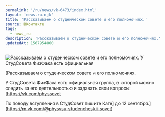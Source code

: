 ```yaml
---
permalink: '/ru/news/vk-6473/index.html'
layout: 'news.ru.njk'
title: 'Рассказываем о студенческом совете и его полномочиях.'
source: ВКонтакте
tags:
  - news_ru
description: 'Рассказываем о студенческом совете и его полномочиях.'
updatedAt: 1567954860
---
```

![Рассказываем о студенческом совете и его полномочиях. У СтудСовета ФизФака есть официальная](https://sun9-41.userapi.com/impf/c850336/v850336125/1d94ec/BB--GG9KoQc.jpg?size=1280x853&quality=96&proxy=1&sign=b351c9d478917f4927498aecae812daf&c_uniq_tag=OPZKIOqlhUo-e_t6AOlG9MeOKIUc2Y5j0jwv4JqSuYw&type=album)

[Рассказываем о студенческом совете и его полномочиях.

У СтудСовета ФизФака есть официальная группа, в которой можно следить за его деятельностью и задавать свои вопросы:[https://vk.com/physsovet

По поводу вступления в СтудСовет пишите Кате] до 12 сентября.](https://m.vk.com/@physvsu-studencheskii-sovet)
